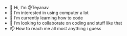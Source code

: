 - 👋 Hi, I’m @Teyanav
- 👀 I’m interested in using computer a lot
- 🌱 I’m currently learning how to code
- 💞️ I’m looking to collaborate on coding and stuff like that
- 📫 How to reach me all most anything i guess

<!---
Teyanav/Teyanav is a ✨ special ✨ repository because its `README.md` (this file) appears on your GitHub profile.
You can click the Preview link to take a look at your changes.
--->

